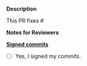 **Description**

This PR fixes #

**Notes for Reviewers**


**[Signed commits](https://docs.github.com/en/authentication/managing-commit-signature-verification/signing-commits)**
- [ ] Yes, I signed my commits.

<!--
Thank you for contributing to  SkywardAI! 

Contributing Conventions:

1. Include descriptive PR titles with [<component-name>] prepended.
2. Build and test your changes before submitting a PR. 
3. Sign your commits

By following the community's contribution conventions upfront, the review process will 
be accelerated and your PR merged more quickly.
-->